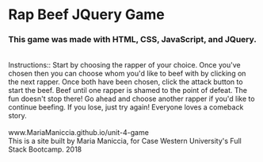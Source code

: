 <h1>Rap Beef JQuery Game</h1>

<h3>This game was made with HTML, CSS, JavaScript, and JQuery.</h3>
<br>
Instructions::
Start by choosing the rapper of your choice. Once you've chosen then you can choose whom you'd like to beef with by clicking on the next rapper. Once both have been chosen, click the attack button to start the beef. Beef until one rapper is shamed to the point of defeat. The fun doesn't stop there! Go ahead and choose another rapper if you'd like to continue beefing. If you lose, just try again! Everyone loves a comeback story.
<br>
<br>
www.MariaManiccia.github.io/unit-4-game
<br>
This is a site built by Maria Maniccia, for Case Western University's Full Stack Bootcamp. 2018
